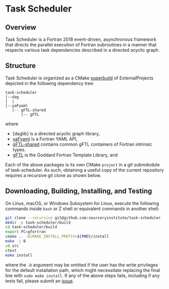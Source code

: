 Task Scheduler
==============

Overview
--------
Task Scheduler is a Fortran 2018 event-driven, asynchronous framework
that directs the parallel execution of Fortran subroutines in a
manner that respects various task dependencies described in a
directed acyclic graph.

Structure
---------
Task Scheduler is organized as a CMake [superbuild] of ExternalProjects
depicted in the following dependency tree:

```
task-scheduler
|--dag
|  |
|--yaFyaml
   |-- gFTL-shared
       |-- gFTL
```

where

* [daglib] is a directed acyclic graph library,
* [yaFyaml] is a Fortran YAML API,
* [gFTL-shared] contains common gFTL containers of Fortran intrinsic types.
* [gFTL] is the Goddard Fortran Template Library, and

Each of the above packages is its own CMake `project` in a git submdodule
of task-scheduler.  As such, obtaining a useful copy of the current
repository requires a recursive git clone as shown below.

Downloading, Building, Installing, and Testing
----------------------------------------------
On Linux, macOS, or Windows Subsystem for Linux, execute the following
commands inside `bash` or Z shell or equivalent commands in another shell:
```bash
git clone --recursive git@github.com:sourceryinstitute/task-scheduler
mkdir -p task-scheduler/build
cd task-scheduler/build
export FC=gfortran
cmake .. -DCMAKE_INSTALL_PREFIX=${PWD}/install
make -j 8
cd src
ctest
make install
```
where the `-D` argument may be omitted if the user has the write
privileges for the default installation path, which might necessitate
replacing the final line with `sudo make install`.  If any of the
above steps fails, including if any tests fail, please submit an [issue].

[dag]: https://github.com/sourceryinstitute/dag
[yaFyaml]: https://github.com/Goddard-Fortran-Ecosystem/yaFyaml
[gFTL]: https://github.com/Goddard-Fortran-Ecosystem/gFTL
[gFTL-shared]: https://github.com/Goddard-Fortran-Ecosystem/gFTL-shared
[superbuild]: https://blog.kitware.com/cmake-superbuilds-git-submodules
[issue]: https://github.com/sourceryinstitute/task-scheduler/issues

